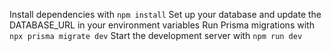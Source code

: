 Install dependencies with `npm install`
Set up your database and update the DATABASE_URL in your environment variables
Run Prisma migrations with `npx prisma migrate dev`
Start the development server with `npm run dev`